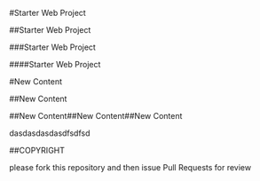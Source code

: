 #Starter Web Project

##Starter Web Project

###Starter Web Project

####Starter Web Project

#New Content

##New Content

##New Content##New Content##New Content



dasdasdasdasdfsdfsd


##COPYRIGHT

please fork this repository and then issue Pull Requests for review
